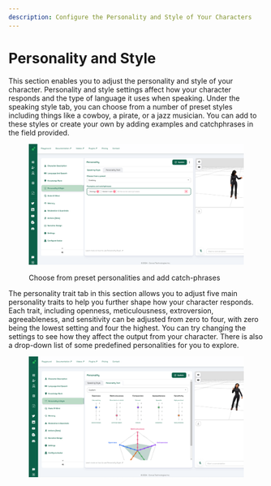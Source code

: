 ```yaml
---
description: Configure the Personality and Style of Your Characters
---
```


# Personality and Style

This section enables you to adjust the personality and style of your character. Personality and style settings affect how your character responds and the type of language it uses when speaking. Under the speaking style tab, you can choose from a number of preset styles including things like a cowboy, a pirate, or a jazz musician. You can add to these styles or create your own by adding examples and catchphrases in the field provided.

<figure><img src="../../.gitbook/assets/personality.png" alt=""><figcaption><p>Choose from preset personalities and add catch-phrases</p></figcaption></figure>

The personality trait tab in this section allows you to adjust five main personality traits to help you further shape how your character responds. Each trait, including openness, meticulousness, extroversion, agreeableness, and sensitivity can be adjusted from zero to four, with zero being the lowest setting and four the highest. You can try changing the settings to see how they affect the output from your character. There is also a drop-down list of some predefined personalities for you to explore.

<figure><img src="../../.gitbook/assets/style.png" alt=""><figcaption></figcaption></figure>
